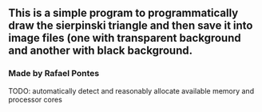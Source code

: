 ## This is a simple program to programmatically draw the sierpinski triangle and then save it into image files (one with transparent background and another with black background.

### Made by Rafael Pontes

TODO: automatically detect and reasonably allocate available memory and processor cores